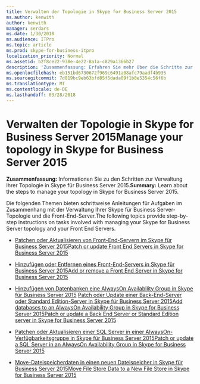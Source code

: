 ```yaml
---
title: Verwalten der Topologie in Skype for Business Server 2015
ms.author: kenwith
author: kenwith
manager: serdars
ms.date: 1/30/2018
ms.audience: ITPro
ms.topic: article
ms.prod: skype-for-business-itpro
localization_priority: Normal
ms.assetid: b2f8ce22-938e-4e22-8a1a-c829a1366b27
description: 'Zusammenfassung: Erfahren Sie mehr über die Schritte zur Verwaltung Ihrer Topologie in Skype für Business Server 2015.'
ms.openlocfilehash: eb151bd6730672f969c6491a08afc79aadf4b935
ms.sourcegitcommit: 7d819bc9eb63bfd85f5dada09f1b8e5354c56f6b
ms.translationtype: MT
ms.contentlocale: de-DE
ms.lasthandoff: 03/28/2018
---
```

# <a name="manage-your-topology-in-skype-for-business-server-2015"></a><span data-ttu-id="6549e-103">Verwalten der Topologie in Skype for Business Server 2015</span><span class="sxs-lookup"><span data-stu-id="6549e-103">Manage your topology in Skype for Business Server 2015</span></span>
 
<span data-ttu-id="6549e-104">**Zusammenfassung:** Informationen Sie zu den Schritten zur Verwaltung Ihrer Topologie in Skype für Business Server 2015.</span><span class="sxs-lookup"><span data-stu-id="6549e-104">**Summary:** Learn about the steps to manage your topology in Skype for Business Server 2015.</span></span>
  
<span data-ttu-id="6549e-105">Die folgenden Themen bieten schrittweise Anleitungen für Aufgaben im Zusammenhang mit der Verwaltung Ihrer Skype für Business Server-Topologie und die Front-End-Server.</span><span class="sxs-lookup"><span data-stu-id="6549e-105">The following topics provide step-by-step instructions on tasks involved with managing your Skype for Business Server topology and your Front End Servers.</span></span>
  
- [<span data-ttu-id="6549e-106">Patchen oder Aktualisieren von Front-End-Servern im Skype für Business Server 2015</span><span class="sxs-lookup"><span data-stu-id="6549e-106">Patch or update Front End Servers in Skype for Business Server 2015</span></span>](patch-or-update-front-end-servers.md)
    
- [<span data-ttu-id="6549e-107">Hinzufügen oder Entfernen eines Front-End-Servers in Skype für Business Server 2015</span><span class="sxs-lookup"><span data-stu-id="6549e-107">Add or remove a Front End Server in Skype for Business Server 2015</span></span>](add-or-remove-a-front-end-server.md)
    
- <span data-ttu-id="6549e-108">[Hinzufügen von Datenbanken eine AlwaysOn Availability Group in Skype für Business Server 2015](add-databases.md) [Patch oder Update einer Back-End-Server oder Standard Edition-Server in Skype für Business Server 2015](patch-or-update-a-back-end-or-standard-edition-server.md)</span><span class="sxs-lookup"><span data-stu-id="6549e-108">[Add databases to an AlwaysOn Availability Group in Skype for Business Server 2015](add-databases.md)[Patch or update a Back End Server or Standard Edition server in Skype for Business Server 2015](patch-or-update-a-back-end-or-standard-edition-server.md)</span></span>
    
- [<span data-ttu-id="6549e-109">Patchen oder Aktualisieren einer SQL Server in einer AlwaysOn-Verfügbarkeitsgruppe in Skype für Business Server 2015</span><span class="sxs-lookup"><span data-stu-id="6549e-109">Patch or update a SQL Server in an AlwaysOn Availability Group in Skype for Business Server 2015</span></span>](patch-or-update-sql-server.md)
    
- [<span data-ttu-id="6549e-110">Move-Dateispeicherdaten in einen neuen Dateispeicher in Skype für Business Server 2015</span><span class="sxs-lookup"><span data-stu-id="6549e-110">Move File Store Data to a New File Store in Skype for Business Server 2015</span></span>](../../help-topics/help-topobld/move-file-store-data.md)
    

